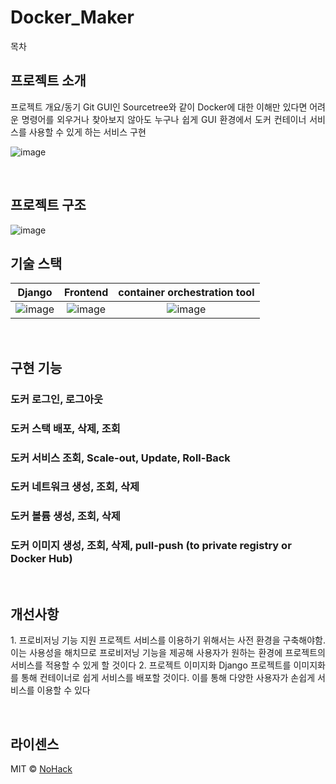 # Docker_Maker



목차

## 프로젝트 소개

<p align="justify">
프로젝트 개요/동기
Git GUI인 Sourcetree와 같이 Docker에 대한 이해만 있다면 어려운 명령어를 외우거나 찾아보지 않아도 누구나 쉽게 GUI 환경에서 도커 컨테이너 서비스를 사용할 수 있게 하는 서비스 구현
</p>

![image](https://user-images.githubusercontent.com/77333310/208288671-10152252-df79-49c9-bef5-30210bedd200.png)

<br>

## 프로젝트 구조
![image](https://user-images.githubusercontent.com/77333310/208288945-9d945ec6-dc0e-45e1-ae0f-de17b51fb1b4.png)


## 기술 스택

| Django | Frontend |  container orchestration tool   |
| :--------: | :--------: | :------: |
|   ![image](https://user-images.githubusercontent.com/77333310/208288786-f702681a-a3b5-49e1-afb1-5c99a3955629.png)   |   ![image](https://user-images.githubusercontent.com/77333310/208288829-1d873556-abb3-4d36-b535-a6ee3d6ee2d8.png)   | ![image](https://user-images.githubusercontent.com/77333310/208288842-a78591e8-06da-47a2-b442-eb6ac6849ee1.png) |

<br>

## 구현 기능

### 도커 로그인, 로그아웃

### 도커 스택 배포, 삭제, 조회

### 도커 서비스 조회, Scale-out, Update, Roll-Back

### 도커 네트워크 생성, 조회, 삭제

### 도커 볼륨 생성, 조회, 삭제

### 도커 이미지 생성, 조회, 삭제, pull-push (to private registry or Docker Hub)

<br>

## 개선사항

<p align="justify">
 1. 프로비저닝 기능 지원  
  프로젝트 서비스를 이용하기 위해서는 사전 환경을 구축해야함. 이는 사용성을 해치므로 프로비저닝 기능을 제공해 사용자가 원하는 환경에 프로젝트의 서비스를 적용할 수 있게 할 것이다  
 2. 프로젝트 이미지화  
  Django 프로젝트를 이미지화를 통해 컨테이너로 쉽게 서비스를 배포할 것이다. 이를 통해 다양한 사용자가 손쉽게 서비스를 이용할 수 있다  
</p>

<br>

## 라이센스

MIT &copy; [NoHack](mailto:lbjp114@gmail.com)

<!-- Stack Icon Refernces -->

[js]: /images/stack/javascript.svg
[ts]: /images/stack/typescript.svg
[react]: /images/stack/react.svg
[node]: /images/stack/node.svg
